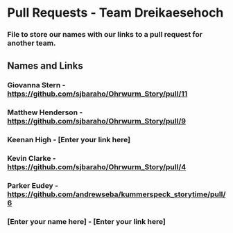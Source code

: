 # Pull Requests - Team Dreikaesehoch
### File to store our names with our links to a pull request for another team.
## Names and Links
### Giovanna Stern - https://github.com/sjbaraho/Ohrwurm_Story/pull/11 
### Matthew Henderson - https://github.com/sjbaraho/Ohrwurm_Story/pull/9
### Keenan High - [Enter your link here]
### Kevin Clarke - https://github.com/sjbaraho/Ohrwurm_Story/pull/4
### Parker Eudey - https://github.com/andrewseba/kummerspeck_storytime/pull/6
### [Enter your name here] - [Enter your link here]
